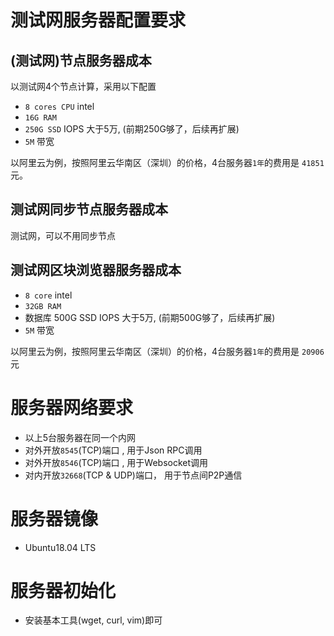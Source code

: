 
# 测试网服务器配置要求
## (测试网)节点服务器成本

以测试网4个节点计算，采用以下配置

- `8 cores CPU` intel
- `16G RAM`
- `250G SSD` IOPS 大于5万, (前期250G够了，后续再扩展)
- `5M` 带宽


以阿里云为例，按照阿里云华南区（深圳）的价格，4台服务器`1年`的费用是 `41851`元。

## 测试网同步节点服务器成本

测试网，可以不用同步节点


## 测试网区块浏览器服务器成本

- `8 core` intel
- `32GB RAM`
- 数据库 500G SSD  IOPS 大于5万, (前期500G够了，后续再扩展)
- `5M` 带宽

以阿里云为例，按照阿里云华南区（深圳）的价格，4台服务器`1年`的费用是 `20906`元


# 服务器网络要求

- 以上5台服务器在同一个内网
- 对外开放`8545`(TCP)端口 , 用于Json RPC调用
- 对外开放`8546`(TCP)端口 , 用于Websocket调用
- 对内开放`32668`(TCP & UDP)端口， 用于节点间P2P通信

# 服务器镜像

- Ubuntu18.04 LTS

# 服务器初始化

- 安装基本工具(wget, curl, vim)即可






